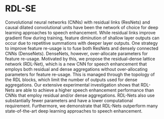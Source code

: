 # RDL-SE
Convolutional neural networks (CNNs) with residual links (ResNets) and causal dilated convolutional units have been the network of choice for deep learning approaches to speech enhancement. While residual links improve gradient flow during training, feature diminution of shallow layer outputs can occur due to repetitive summations with deeper layer outputs. One strategy to improve feature re-usage is to fuse both ResNets and densely connected CNNs (DenseNets). DenseNets, however, over-allocate parameters for feature re-usage. Motivated by this, we propose the residual-dense lattice network (RDL-Net), which is a new CNN for speech enhancement that employs both residual and dense aggregations without over-allocating parameters for feature re-usage. This is managed through the topology of the RDL blocks, which limit the number of outputs used for dense aggregations. Our extensive experimental investigation shows that RDL-Nets are able to achieve a higher speech enhancement performance than CNNs that employ residual and/or dense aggregations. RDL-Nets also use substantially fewer parameters and have a lower
computational requirement. Furthermore, we demonstrate that RDL-Nets outperform many state-of-the-art deep learning approaches to speech enhancement.


